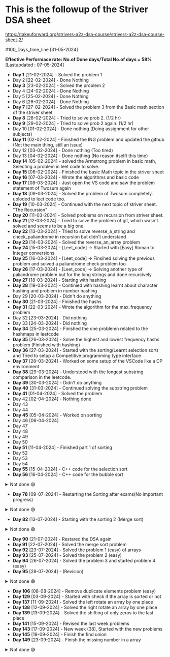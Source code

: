 # This is the followup of the Striver DSA sheet

https://takeuforward.org/strivers-a2z-dsa-course/strivers-a2z-dsa-course-sheet-2/

<!-- Animation of the progress -->
<!-- 1. Start with a journey of a guy from 2021, failed in one month, in 2022 failed in one month, in 2023 (Nov) struggled to do and succeded in 2024 -->

#100_Days_time_line [31-05-2024]

**Effective Performace rate: No.of Done days/Total No.of days = 58%** [Lastupdated : 07-05-2024]

- **Day 1**   [21-02-2024] - Solved the problem 1
- Day 2       [22-02-2024] - Done Nothing
- **Day 3**   [23-02-2024] - Solved the problem 2
- Day 4       [24-02-2024] - Done Nothing
- Day 5       [25-02-2024] - Done Nothing
- Day 6       [26-02-2024] - Done Nothing
- **Day 7**   [27-02-2024] - Solved the problem 3 from the Basic math section of the striver sheet
- **Day 8**   [28-02-2024] - Tried to solve prob 2. (1/2 hr)
- **Day 9**   [29-02-2024] - Tried to solve prob 2 again. (1/2 hr)
- Day 10      [01-02-2024] - Done nothing (Doing assignment for other subjects)
- **Day 11**  [02-02-2024] - Finished the ING problem and updated the github (Not the main thing, still an issue)
- Day 12      [03-02-2024] - Done nothing (Too tired)
- Day 13      [04-02-2024] - Done nothing (No reason itselft this time)
- **Day 14**  [05-02-2024] - solved the Armstrong problem in basic math, Selecting a problem in leet code to solve.
- **Day 15**  [06-02-2024] - Finished the basic Math topic in the striver sheet
- **Day 16**  [07-03-2024] - Wrote the algorithms and basic code 
- **Day 17**  [08-03-2024] - Just open the VS code and saw the problem statement of Twosum again
- **Day 18**  [09-03-2024] - Solved the problem of Twosum completely. uploded to leet code too.
- **Day 19**  [10-03-2024] - Continued with the next topic of striver sheet. "The Recursion"
- **Day 20**  [11-03-2024] - Solved problems on recursion from striver sheet.
- **Day 21**  [12-03-2024] - Tried to solve the problem of git, which wasn't solved and seems to be a big one.
- **Day 22**  [13-03-2024] - Tried to solve reverse_a_string and check_paliandrome in recursion but didn't understand
- **Day 23**  [14-03-2024] - Solved the reverse_an_array problem
- **Day 24**  [15-03-2024] - [Leet_code] -> Started with [Easy] Roman to Integer conversions
- **Day 25**  [16-03-2024] - [Leet_code] -> Finsihed solving the previous problem and solved a paliandrome check problem too
- **Day 26**  [17-03-2024] - [Leet_code] -> Solving another type of paliandrome problem but for the long strings and done recurcively
- **Day 27**  [18-03-2024] - Starting with hashing
- **Day 28**  [19-03-2024] - Continied with hashing learnt about character hashing and problem in number hashing
- Day 29      [20-03-2024] - Didn't do anything
- **Day 30**  [21-03-2024] - Finished the hashs
- **Day 31**  [22-03-2024] - Wrote the algorithm for the max_frequency problem
- Day 32      [23-03-2024] - Did nothing
- Day 33      [24-03-2024] - Did nothing
- **Day 34**  [25-03-2024] - Finished the one problemn related to the hashmaps in leetcode
- **Day 35**  [26-03-2024] - Solve the highest and lowest frequency hashs problem (Finished with hashing)
- **Day 36**  [27-03-2024] - Started with the sorting(Learnt selection sort) and Tried to setup a Competitive programming type interface
- **Day 37**  [28-03-2024] - Worked on some setup of the VSCode like a CP environment
- **Day 38**  [29-03-2024] - Understood with the longest substring comparison in the leetcode.
- **Day 39**  [30-03-2024] - Didn't do anything
- **Day 40**  [31-03-2024] - Continued solving the substring problem
- **Day 41**  [01-04-2024] - Solved the problem
- Day 42      [02-04-2024] - Nothing done
- Day 43    
- Day 44
- **Day 45**  [05-04-2024] - Worked on sorting
- Day 46      [06-04-2024]
- Day 47
- Day 48
- Day 49
- Day 50
- **Day 51**  [11-04-2024] - Finished part 1 of sorting
- Day 52
- Day 53
- Day 54
- **Day 55**  [15-04-2024]  - C++ code for the selection sort
- **Day 56**  [16-04-2024]  - C++ code for the bubble sort
<details>
<summary>Not done 😅</summary>
<ul>
<li> - Day 57 </li>
<li> - Day 58 </li>
<li> - Day 59 </li>
<li> - Day 60 </li>
<li> - Day 61 </li>
<li> - Day 62 </li>
<li> - Day 63 </li>
<li> - Day 64 </li>
<li> - Day 65 </li>
<li> - Day 66 </li>
<li> - Day 67 </li>
<li> - Day 68 </li>
<li> - Day 69 </li>
<li> - Day 70 </li>
<li>- Day - Entire month not done anything and 1st july </li>
<li>- Day 71 </li> 
<li>- Day 72 </li>
<li>- Day 73 </li>
<li>- Day 74 </li>
<li>- Day 75 </li>
<li>- Day 76 </li>
<li>- Day 77 </li>
</ul>
</details>

- **Day 78**  [09-07-2024]  - Restarting the Sorting after exams(No important progress)
<details>
<summary>Not done 😅</summary>
<ul>
<li>Day 79</li>
<li>Day 80</li>
<li>Day 81</li>
</ul>
 </details>

- **Day 82**  [13-07-2024] - Starting with the sorting 2 (Merge sort)

<details>
<summary>Not done 😅</summary>
<ul><li> Day 83 - 90</li> </ul> 
 </details>

- **Day 90**    [21-07-2024] - Restared the DSA again
- **Day 91**    [22-07-2024] - Solved the merge sort problem
- **Day 92**    [23-07-2024] - Solved the problem 1 (easy) of arrays
- **Day 93**    [25-07-2024] - Solved the problem 2 (easy)
- **Day 94**    [26-07-2024] - Solved the problem 3 and started problem 4 (easy)
- **Day 95**    [28-07-2024] - (Revision) 

<details>
<summary>Not done 😅</summary>
<ul>
<li> Day 96</li> 
<li> Day 97</li>
<li> Day 98</li> 
<li> Day 99</li>
<li> Day 100</li>
<li> Day 101</li>
<li> Day 102</li>
<li> Day 103</li>
<li> Day 104</li>
<li> Day 105</li>
</ul>
</details>

- **Day 106**    [08-08-2024] - Remove duplicate elements problem (easy)
- **Day 129**    [03-09-2024] - Started with check if the array is sorted or not 
- **Day 137**    [11-09-2024] - Solved the left rotate an array by one place
- **Day 138**    [12-09-2024] - Solved the right rotate an array by one place
- **Day 139**    [13-09-2024] - Solved the shifting of only zeros to the last place
- **Day 141**    [15-09-2024] - Revised the last week problems
- **Day 143**    [17-09-2024] - New week (38), Started with the new problems
- **Day 145**    [19-09-2024] - Finish the find union
- **Day 149**    [23-09-2024] - Finish the missing number in a array

<details>
<summary>Not done 😅</summary>
<ul>
<li> Day 150 - Day 157 </li>
</ul>

- **Day 158**    [30-09-2024] - Found another implementation of the missing number in a array
- Day 158 - 159
- **Day 160**    [03-10-2024] - 






<!-- # Leet code problems solved
1. Problem from arrays [a. Container with water, b. 3Sum, c. Twosum, d. Max_frequency ] -->

<!-- The secret command for my terminal
g++ -o problem_<number>.exe problem_<number>.cpp -->



